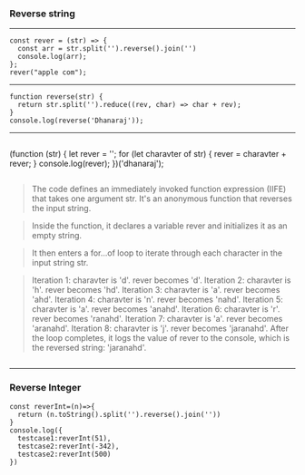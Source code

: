 ### Reverse string
----------
```
const rever = (str) => {
  const arr = str.split('').reverse().join('')
  console.log(arr);
};
rever("apple com");
```
---
```
function reverse(str) {
  return str.split('').reduce((rev, char) => char + rev);
}
console.log(reverse('Dhanaraj'));
```
---
```
```
(function (str) {
  let rever = '';
  for (let charavter of str) {
    rever = charavter + rever;
  }
  console.log(rever);
})('dhanaraj');
```
```
> The code defines an immediately invoked function expression (IIFE) that takes one argument str. It's an anonymous function that reverses the input string.

> Inside the function, it declares a variable rever and initializes it as an empty string.

> It then enters a for...of loop to iterate through each character in the input string str.

> Iteration 1: charavter is 'd'. rever becomes 'd'.
Iteration 2: charavter is 'h'. rever becomes 'hd'.
Iteration 3: charavter is 'a'. rever becomes 'ahd'.
Iteration 4: charavter is 'n'. rever becomes 'nahd'.
Iteration 5: charavter is 'a'. rever becomes 'anahd'.
Iteration 6: charavter is 'r'. rever becomes 'ranahd'.
Iteration 7: charavter is 'a'. rever becomes 'aranahd'.
Iteration 8: charavter is 'j'. rever becomes 'jaranahd'.
After the loop completes, it logs the value of rever to the console, which is the reversed string: 'jaranahd'.
```
```
---
### Reverse Integer
```
const reverInt=(n)=>{
  return (n.toString().split('').reverse().join(''))
}
console.log({
  testcase1:reverInt(51),
  testcase2:reverInt(-342),
  testcase2:reverInt(500)
})
```

